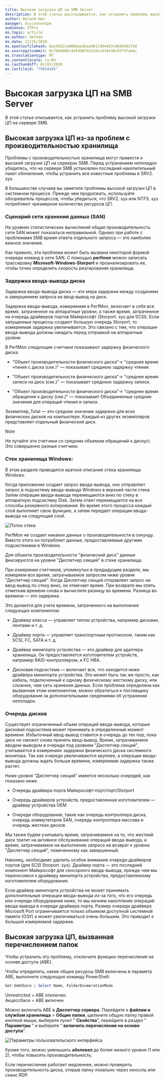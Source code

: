 ```yaml
---
title: Высокая загрузка ЦП на SMB Server
description: В этой статье рассказывается, как устранить проблему высокой загрузки ЦП на сервере SMB.
author: Deland-Han
manager: dcscontentpm
audience: ITPro
ms.topic: article
ms.author: delhan
ms.date: 12/25/2019
ms.openlocfilehash: 8a14952ca90b6ee3bea901fd944d7c9843492fd4
ms.sourcegitcommit: 8cf04db0bc44fd98f4321dca334e38c6573fae6c
ms.translationtype: MT
ms.contentlocale: ru-RU
ms.lasthandoff: 01/03/2020
ms.locfileid: "75654345"
---
```

# <a name="high-cpu-usage-issue-on-the-smb-server"></a>Высокая загрузка ЦП на SMB Server

В этой статье описывается, как устранить проблему высокой загрузки ЦП на сервере SMB.

## <a name="high-cpu-usage-because-of-storage-performance-issues"></a>Высокая загрузка ЦП из-за проблем с производительностью хранилища

Проблемы с производительностью хранилища могут привести к высокой загрузке ЦП на серверах SMB. Перед устранением неполадок убедитесь, что на сервере SMB установлен последний накопительный пакет обновления, чтобы устранить все известные проблемы в SRV2. sys.

В большинстве случаев вы заметите проблемы высокой загрузки ЦП в системном процессе. Прежде чем продолжать, используйте обозреватель процессов, чтобы убедиться, что SRV2. sys или NTFS. sys потребляют чрезмерное количество ресурсов ЦП.

### <a name="storage-area-network-san-scenario"></a>Сценарий сети хранения данных (SAN)

На уровнях статистических вычислений общая производительность сети SAN может показаться неправильной. Однако при работе с проблемами SMB время ответа отдельного запроса — это наиболее важное значение.

Как правило, эта проблема может быть вызвана некоторой формой очереди команд в сети SAN. С помощью **perfmon** можно записать трассировку **Microsoft-Windows-Storport** и проанализировать ее, чтобы точно определить скорость реагирования хранилища.

### <a name="disk-io-latency"></a>Задержка ввода-вывода диска

Задержка ввода-вывода диска — это мера задержки между созданием и завершением запроса на ввод-вывод на диск.

Задержка ввода-вывода, измеряемая в PerfMon, включает в себя все время, затраченное на аппаратные уровни, а также время, затраченное на очередь драйверов портов Майкрософт (Storport. sys для SCSI). Если запущенные процессы создают большую очередь Storport, то измеряемая задержка увеличивается. Это связано с тем, что операции ввода-вывода должны ожидать перед отправкой на аппаратные уровни.

В PerfMon следующие счетчики показывают задержку физического диска:

- "Объект производительности физического диска"-\> "среднее время чтения с диска (сек.)" — показывает среднюю задержку чтения.

- "Объект производительности физического диска"-\> "среднее время записи на диск (сек.)" — показывает среднюю задержку записи.

- "Объект производительности физического диска"-\> "среднее время обращения к диску (сек.)" — показывает Объединенные средние значения для операций чтения и записи.

Экземпляр\_Total — это среднее значение задержки для всех физических дисков на компьютере. Каждый из других экземпляров представляет отдельный физический диск.

> [!NOTE]
> Не путайте эти счетчики со средним объемом обращений к диску/с. Это совершенно разные счетчики.

### <a name="windows-storage-stack-follows"></a>Стек хранилища Windows:

В этом разделе приводится краткое описание стека хранилища Windows.

Когда приложение создает запрос ввода-вывода, оно отправляет запрос в подсистему ввода-вывода Windows в верхней части стека. Затем операции ввода-вывода перемещаются вниз по стеку в аппаратную подсистему Disk. Затем ответ перемещается на все способы резервного копирования. Во время этого процесса каждый слой выполняет свою функцию, а затем передает операции ввода-вывода на следующий слой.

![Поток стека](media/high-cpu-usage-issue-on-smb-server-1.png)

PerfMon не создает никаких данных о производительности в секунду. Вместо этого он потребляет данные, предоставляемые другими подсистемами в Windows.

Для объекта производительности "физический диск" данные фиксируются на уровне "Диспетчер секций" в стеке хранилища.

При измерении счетчиков, упомянутых в предыдущем разделе, мы измеряем все время, затрачиваемое запросом ниже уровня "Диспетчер секций". Когда Диспетчер секций отправляет запрос на ввод-вывод по стеку вниз, он отмечает время. При возврате мы опять отметкам времени снова и вычислите разницу во времени. Разница во времени — это задержка.

Это делается для учета времени, затраченного на выполнение следующих компонентов:

- Драйвер класса — управляет типом устройства, например дисками, лентами и т. д.

- Драйвер порта — управляет транспортным протоколом, таким как SCSI, FC, SATA и т. д.

- Драйвер минипорта устройства — это драйвер для адаптера хранилища. Он предоставляется изготовителем устройств, например RAID-контроллером, и FC HBA.

- Дисковая подсистема — включает все, что находится ниже драйвера минипорта устройства. Это может быть так же просто, как кабель, подключенный к одному физическому жесткому диску, или сложнее, чем сеть хранения данных. Если проблема определена как вызванная этим компонентом, можно обратиться к поставщику оборудования за дополнительными сведениями об устранении неполадок.

### <a name="disk-queuing"></a>Очередь дисков

Существует ограниченный объем операций ввода-вывода, которые дисковая подсистема может принимать в определенный момент времени. Избыточный ввод-вывод ставится в очередь до тех пор, пока диск не сможет снова принять ввод-вывод. Время, затрачиваемое вводом-выводом в очереди под уровнем "Диспетчер секций", учитывается в измерениях задержки физического диска системного монитора. Так как очереди увеличиваются крупнее, а операции ввода-вывода должны ждать больше времени, измеряемая задержка также растет.

Ниже уровня "Диспетчер секций" имеется несколько очередей, как показано ниже.

- Очередь драйвера порта Майкрософт-порт/порт/Storport

- Очередь драйверов устройств, предоставленная изготовителем — драйвер устройства OEM

- Очереди оборудования, такие как очередь контроллера диска, очередь коммутаторов SAN, очередь контроллера массива и очередь жестких дисков

Мы также будем учитывать время, затрачиваемое на то, что жесткий диск тратит на активное обслуживание операций ввода-вывода, и время, затрачиваемое на выполнение запроса на возврат к уровню "Диспетчер секций", помеченному как завершенный.

Наконец, необходимо уделить особое внимание очереди драйверов портов (для SCSI Storport. sys). Драйвер порта — это последний компонент Майкрософт для сенсорного ввода-вывода, прежде чем мы переносимся к драйверу минипорта устройства, предоставленному изготовителем оборудования.

Если драйвер минипорта устройства не может принимать дополнительные операции ввода-вывода из-за того, что его очередь или очереди оборудования ниже, то мы начнем накопление операций ввода-вывода в очереди драйвера порта. Размер очереди драйвера Microsoft Port ограничивается только объемом доступной системной памяти (ОЗУ) и может увеличиваться очень большим. Это приводит к большой измеряемой задержке.

## <a name="high-cpu-caused-by-enumerating-folders"></a>Высокая загрузка ЦП, вызванная перечислением папок 

Чтобы устранить эту проблему, отключите функцию перечисления на основе доступа (ABE).

Чтобы определить, какие общие ресурсы SMB включены в параметр ABE, выполните следующую команду PowerShell:

```PowerShell
Get-SmbShare | Select Name, FolderEnumerationMode
```

Unrestricted = ABE отключен. <br />
Акцессбасе = ABE включен.


Можно включить ABE в **Диспетчер сервера**. Перейдите к **файлам и службам хранилища** > **Общие папки**, щелкните общую папку правой кнопкой мыши, выберите пункт " **Свойства**", перейдите в раздел " **Параметры** " и выберите " **включить перечисление на основе доступа**".

![Параметры пользовательского интерфейса](media/high-cpu-usage-issue-on-smb-server-2.png)

Кроме того, можно уменьшить **абелевел** до более низкого уровня (1 или 2), чтобы повысить производительность.

Если перечисление работает медленнее, можно проверить производительность диска, открыв папку локально через консоль или сеанс RDP.
